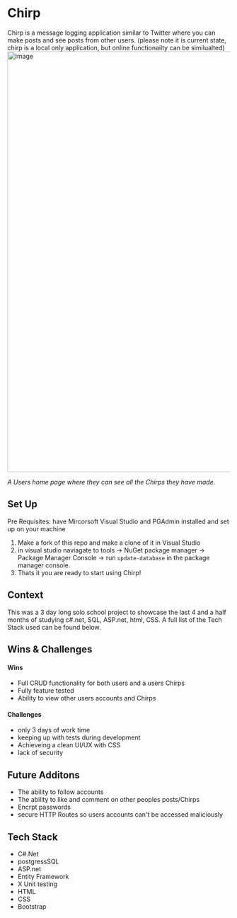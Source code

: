 # Chirp
Chirp is a message logging application similar to Twitter where you can make posts and see posts from other users. (please note it is current state, chirp is a local only application, but online functionailty can be similualted)
<img width="950" alt="image" src="https://github.com/Eli-J-Paris/MvcMessageLogger/assets/130601227/9a123859-b7b4-4755-8c65-a02af657408e">

*A Users home page where they can see all the Chirps they have made.*
## Set Up
Pre Requisites: have Mircorsoft Visual Studio and PGAdmin installed and set up on your machine
1. Make a fork of this repo and make a clone of it in Visual Studio
2. in visual studio naviagate to tools -> NuGet package manager -> Package Manager Console -> run `update-database` in the package manager console.
3. Thats it you are ready to start using Chirp!

## Context
This was a 3 day long solo school project to showcase the last 4 and a half months of studying c#.net, SQL, ASP.net, html, CSS. A full list of the Tech Stack used can be found below.

## Wins & Challenges
#### Wins
- Full CRUD functionality for both users and a users Chirps
- Fully feature tested
- Ability to view other users accounts and Chirps
#### Challenges
- only 3 days of work time
- keeping up with tests during development
- Achieveing a clean UI/UX with CSS
- lack of security
  
## Future Additons
- The ability to follow accounts
- The ability to like and comment on other peoples posts/Chirps
- Encrpt passwords
- secure HTTP Routes so users accounts can't be accessed maliciously

## Tech Stack
- C#.Net
- postgressSQL
- ASP.net
- Entity Framework
- X Unit testing
- HTML
- CSS
- Bootstrap
